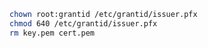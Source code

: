 ﻿```sh
chown root:grantid /etc/grantid/issuer.pfx
chmod 640 /etc/grantid/issuer.pfx
rm key.pem cert.pem
```

